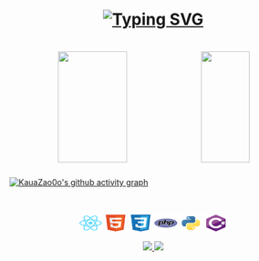 <h1 align = "center">
<a href="https://git.io/typing-svg"><img src="https://readme-typing-svg.herokuapp.com?font=Fira+Code&size=75&duration=1500&pause=600&color=0CE82B&background=000000EE&center=true&vCenter=true&multiline=true&width=1920&height=384&lines=Hello+there!;My+name+is+Kauã%2C+;Welcome+to+my+README" alt="Typing SVG" /></a>
</h1>

<h1 align="center">  
  <img width="49%" height="195px" src="https://github-readme-stats.vercel.app/api?username=KauaZao0o&show_icons=true&theme=chartreuse-dark&area"/> 
  <img width="41%" height="195px" src="https://github-readme-stats.vercel.app/api/top-langs/?username=KauaZao0o&layout=compact&hide_border=true&theme=chartreuse-dark&area"/>
</h1>


  [![KauaZao0o's github activity graph](https://github-readme-activity-graph.vercel.app/graph?username=KauaZao0o&theme=chartreuse-dark&area&point=2CDBB5&area=true&hide_border=true)](https://github.com/ashutosh00710/github-readme-activity-graph)


<br>
<div align = "center" style="display: inline_block"><br>
  <img align="center" alt="Kaua-React" height="30" width="40" src="https://raw.githubusercontent.com/devicons/devicon/master/icons/react/react-original.svg">
  <img align="center" alt="Kaua-HTML" height="30" width="40" src="https://raw.githubusercontent.com/devicons/devicon/master/icons/html5/html5-original.svg">
  <img align="center" alt="Kaua-CSS" height="30" width="40" src="https://raw.githubusercontent.com/devicons/devicon/master/icons/css3/css3-original.svg">
  <img align="center" alt="Kaua-PHP" height="30" width="40" src="https://raw.githubusercontent.com/devicons/devicon/master/icons/php/php-original.svg">
  <img align="center" alt="Kaua-Python" height="30" width="40" src="https://raw.githubusercontent.com/devicons/devicon/master/icons/python/python-original.svg">
  <img align="center" alt="Kaua-Csharp" height="30" width="40" src="https://raw.githubusercontent.com/devicons/devicon/master/icons/csharp/csharp-original.svg">
</div>
<br>
  
 
<div align ="center"> 
    <a href="https://discord.gg/kujMEdTx3W" target="_blank"><img src="https://img.shields.io/badge/Discord-7289DA?style=for-the-badge&logo=discord&logoColor=white" target="_blank">
    </a> 
    <a href="https://www.linkedin.com/in/user073/" target="_blank"><img src="https://img.shields.io/badge/-LinkedIn-%230077B5?style=for-the-badge&logo=linkedin&logoColor=white" target="_blank">
    </a> 
</div>


